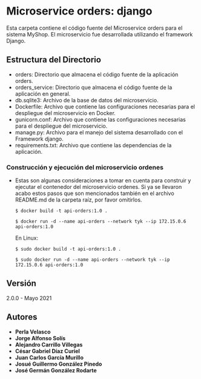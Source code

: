 # Microservice orders: django

Esta carpeta contiene el código fuente del Microservice orders para el sistema MyShop. El microservicio fue desarrollada utilizando el framework Django.

## Estructura del Directorio

- orders: Directorio que almacena el código fuente de la aplicación orders.
- orders_service: Directorio que almacena el código fuente de la aplicación en general.
- db.sqlite3: Archivo de la base de datos del microservicio.
- Dockerfile: Archivo que contiene las configuraciones necesarias para el despliegue del microservicio en Docker.
- gunicorn.conf: Archivo que contiene las configuraciones necesarias para el despliegue del microservicio.
- manage.py: Archivo para el manejo del sistema desarrollado con el Framework django.
- requirements.txt: Archivo que contiene las dependencias de la aplicación.

### Construcción y ejecución del microservicio ordenes

- Estas son algunas consideraciones a tomar en cuenta para construir y ejecutar el contenedor del microservicio ordenes. Si ya se llevaron acabo estos pasos que son mencionados también en el archivo README.md de la carpeta raíz, por favor omitirlos.

   ```shell
   $ docker build -t api-orders:1.0 .

   $ docker run -d --name api-orders --network tyk --ip 172.15.0.6 api-orders:1.0

   ```

   En Linux:

   ```shell
   $ sudo docker build -t api-orders:1.0 .

   $ sudo docker run -d --name api-orders --network tyk --ip 172.15.0.6 api-orders:1.0
   
   ```

## Versión
2.0.0 - Mayo 2021

## Autores

* **Perla Velasco**
* **Jorge Alfonso Solís**
* **Alejandro Carrillo Villegas**
* **César Gabriel Díaz Curiel**
* **Juan Carlos García Murillo**
* **Josué Guillermo González Pinedo**
* **José Germán González Rodarte**
